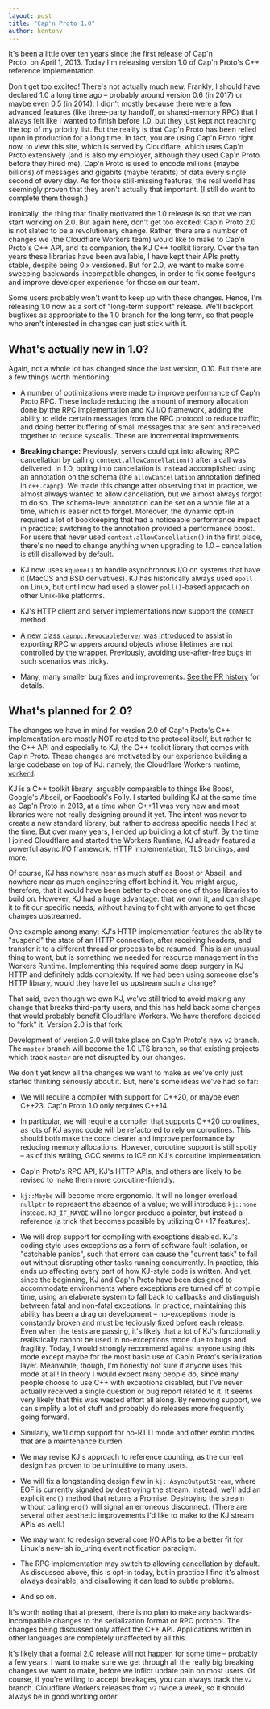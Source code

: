 ```yaml
---
layout: post
title: "Cap'n Proto 1.0"
author: kentonv
---
```


<div style="float: right"><a class="block_link" style="color: #fff"
href="{{site.baseurl}}install.html">Get it now &raquo;</a></div>

It's been a little over ten years since the first release of Cap'n Proto, on April 1, 2013. Today I'm releasing version 1.0 of Cap'n Proto's C++ reference implementation.

Don't get too excited! There's not actually much new. Frankly, I should have declared 1.0 a long time ago – probably around version 0.6 (in 2017) or maybe even 0.5 (in 2014). I didn't mostly because there were a few advanced features (like three-party handoff, or shared-memory RPC) that I always felt like I wanted to finish before 1.0, but they just kept not reaching the top of my priority list. But the reality is that Cap'n Proto has been relied upon in production for a long time. In fact, you are using Cap'n Proto right now, to view this site, which is served by Cloudflare, which uses Cap'n Proto extensively (and is also my employer, although they used Cap'n Proto before they hired me). Cap'n Proto is used to encode millions (maybe billions) of messages and gigabits (maybe terabits) of data every single second of every day. As for those still-missing features, the real world has seemingly proven that they aren't actually that important. (I still do want to complete them though.)

Ironically, the thing that finally motivated the 1.0 release is so that we can start working on 2.0. But again here, don't get too excited! Cap'n Proto 2.0 is not slated to be a revolutionary change. Rather, there are a number of changes we (the Cloudflare Workers team) would like to make to Cap'n Proto's C++ API, and its companion, the KJ C++ toolkit library. Over the ten years these libraries have been available, I have kept their APIs pretty stable, despite being 0.x versioned. But for 2.0, we want to make some sweeping backwards-incompatible changes, in order to fix some footguns and improve developer experience for those on our team.

Some users probably won't want to keep up with these changes. Hence, I'm releasing 1.0 now as a sort of "long-term support" release. We'll backport bugfixes as appropriate to the 1.0 branch for the long term, so that people who aren't interested in changes can just stick with it.

## What's actually new in 1.0?

Again, not a whole lot has changed since the last version, 0.10. But there are a few things worth mentioning:

* A number of optimizations were made to improve performance of Cap'n Proto RPC. These include reducing the amount of memory allocation done by the RPC implementation and KJ I/O framework, adding the ability to elide certain messages from the RPC protocol to reduce traffic, and doing better buffering of small messages that are sent and received together to reduce syscalls. These are incremental improvements.

* **Breaking change:** Previously, servers could opt into allowing RPC cancellation by calling `context.allowCancellation()` after a call was delivered. In 1.0, opting into cancellation is instead accomplished using an annotation on the schema (the `allowCancellation` annotation defined in `c++.capnp`). We made this change after observing that in practice, we almost always wanted to allow cancellation, but we almost always forgot to do so. The schema-level annotation can be set on a whole file at a time, which is easier not to forget. Moreover, the dynamic opt-in required a lot of bookkeeping that had a noticeable performance impact in practice; switching to the annotation provided a performance boost. For users that never used `context.allowCancellation()` in the first place, there's no need to change anything when upgrading to 1.0 – cancellation is still disallowed by default.

* KJ now uses `kqueue()` to handle asynchronous I/O on systems that have it (MacOS and BSD derivatives). KJ has historically always used `epoll` on Linux, but until now had used a slower `poll()`-based approach on other Unix-like platforms.

* KJ's HTTP client and server implementations now support the `CONNECT` method.

* [A new class `capnp::RevocableServer` was introduced](https://github.com/capnproto/capnproto/pull/1700) to assist in exporting RPC wrappers around objects whose lifetimes are not controlled by the wrapper. Previously, avoiding use-after-free bugs in such scenarios was tricky.

* Many, many smaller bug fixes and improvements. [See the PR history](https://github.com/capnproto/capnproto/pulls?q=is%3Apr+is%3Aclosed) for details.

## What's planned for 2.0?

The changes we have in mind for version 2.0 of Cap'n Proto's C++ implementation are mostly NOT related to the protocol itself, but rather to the C++ API and especially to KJ, the C++ toolkit library that comes with Cap'n Proto. These changes are motivated by our experience building a large codebase on top of KJ: namely, the Cloudflare Workers runtime, [`workerd`](https://github.com/cloudflare/workerd).

KJ is a C++ toolkit library, arguably comparable to things like Boost, Google's Abseil, or Facebook's Folly. I started building KJ at the same time as Cap'n Proto in 2013, at a time when C++11 was very new and most libraries were not really designing around it yet. The intent was never to create a new standard library, but rather to address specific needs I had at the time. But over many years, I ended up building a lot of stuff. By the time I joined Cloudflare and started the Workers Runtime, KJ already featured a powerful async I/O framework, HTTP implementation, TLS bindings, and more.

Of course, KJ has nowhere near as much stuff as Boost or Abseil, and nowhere near as much engineering effort behind it. You might argue, therefore, that it would have been better to choose one of those libraries to build on. However, KJ had a huge advantage: that we own it, and can shape it to fit our specific needs, without having to fight with anyone to get those changes upstreamed.

One example among many: KJ's HTTP implementation features the ability to "suspend" the state of an HTTP connection, after receiving headers, and transfer it to a different thread or process to be resumed. This is an unusual thing to want, but is something we needed for resource management in the Workers Runtime. Implementing this required some deep surgery in KJ HTTP and definitely adds complexity. If we had been using someone else's HTTP library, would they have let us upstream such a change?

That said, even though we own KJ, we've still tried to avoid making any change that breaks third-party users, and this has held back some changes that would probably benefit Cloudflare Workers. We have therefore decided to "fork" it. Version 2.0 is that fork.

Development of version 2.0 will take place on Cap'n Proto's new `v2` branch. The `master` branch will become the 1.0 LTS branch, so that existing projects which track `master` are not disrupted by our changes.

We don't yet know all the changes we want to make as we've only just started thinking seriously about it. But, here's some ideas we've had so far:

* We will require a compiler with support for C++20, or maybe even C++23. Cap'n Proto 1.0 only requires C++14.

* In particular, we will require a compiler that supports C++20 coroutines, as lots of KJ async code will be refactored to rely on coroutines. This should both make the code clearer and improve performance by reducing memory allocations. However, coroutine support is still spotty – as of this writing, GCC seems to ICE on KJ's coroutine implementation.

* Cap'n Proto's RPC API, KJ's HTTP APIs, and others are likely to be revised to make them more coroutine-friendly.

* `kj::Maybe` will become more ergonomic. It will no longer overload `nullptr` to represent the absence of a value; we will introduce `kj::none` instead. `KJ_IF_MAYBE` will no longer produce a pointer, but instead a reference (a trick that becomes possible by utilizing C++17 features).

* We will drop support for compiling with exceptions disabled. KJ's coding style uses exceptions as a form of software fault isolation, or "catchable panics", such that errors can cause the "current task" to fail out without disrupting other tasks running concurrently. In practice, this ends up affecting every part of how KJ-style code is written. And yet, since the beginning, KJ and Cap'n Proto have been designed to accommodate environments where exceptions are turned off at compile time, using an elaborate system to fall back to callbacks and distinguish between fatal and non-fatal exceptions. In practice, maintaining this ability has been a drag on development – no-exceptions mode is constantly broken and must be tediously fixed before each release. Even when the tests are passing, it's likely that a lot of KJ's functionality realistically cannot be used in no-exceptions mode due to bugs and fragility. Today, I would strongly recommend against anyone using this mode except maybe for the most basic use of Cap'n Proto's serialization layer. Meanwhile, though, I'm honestly not sure if anyone uses this mode at all! In theory I would expect many people do, since many people choose to use C++ with exceptions disabled, but I've never actually received a single question or bug report related to it. It seems very likely that this was wasted effort all along. By removing support, we can simplify a lot of stuff and probably do releases more frequently going forward.

* Similarly, we'll drop support for no-RTTI mode and other exotic modes that are a maintenance burden.

* We may revise KJ's approach to reference counting, as the current design has proven to be unintuitive to many users.

* We will fix a longstanding design flaw in `kj::AsyncOutputStream`, where EOF is currently signaled by destroying the stream. Instead, we'll add an explicit `end()` method that returns a Promise. Destroying the stream without calling `end()` will signal an erroneous disconnect. (There are several other aesthetic improvements I'd like to make to the KJ stream APIs as well.)

* We may want to redesign several core I/O APIs to be a better fit for Linux's new-ish io_uring event notification paradigm.

* The RPC implementation may switch to allowing cancellation by default. As discussed above, this is opt-in today, but in practice I find it's almost always desirable, and disallowing it can lead to subtle problems.

* And so on.

It's worth noting that at present, there is no plan to make any backwards-incompatible changes to the serialization format or RPC protocol. The changes being discussed only affect the C++ API. Applications written in other languages are completely unaffected by all this.

It's likely that a formal 2.0 release will not happen for some time – probably a few years. I want to make sure we get through all the really big breaking changes we want to make, before we inflict update pain on most users. Of course, if you're willing to accept breakages, you can always track the `v2` branch. Cloudflare Workers releases from `v2` twice a week, so it should always be in good working order.
